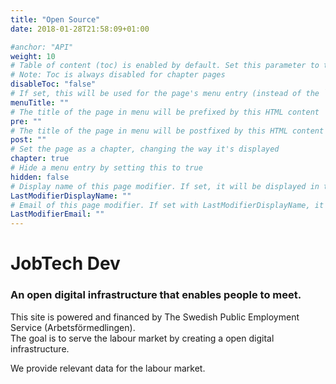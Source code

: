 ```yaml
---
title: "Open Source"
date: 2018-01-28T21:58:09+01:00

#anchor: "API"
weight: 10
# Table of content (toc) is enabled by default. Set this parameter to true to disable it.
# Note: Toc is always disabled for chapter pages
disableToc: "false"
# If set, this will be used for the page's menu entry (instead of the `title` attribute)
menuTitle: ""
# The title of the page in menu will be prefixed by this HTML content
pre: ""
# The title of the page in menu will be postfixed by this HTML content
post: ""
# Set the page as a chapter, changing the way it's displayed
chapter: true
# Hide a menu entry by setting this to true
hidden: false
# Display name of this page modifier. If set, it will be displayed in the footer.
LastModifierDisplayName: ""
# Email of this page modifier. If set with LastModifierDisplayName, it will be displayed in the footer
LastModifierEmail: ""
---
```




# JobTech Dev
### An open digital infrastructure that enables people to meet. 
This site is powered and financed by The Swedish Public Employment Service (Arbetsförmedlingen).  
The goal is to serve the labour market by creating a open digital infrastructure.

We provide relevant data for the labour market.



